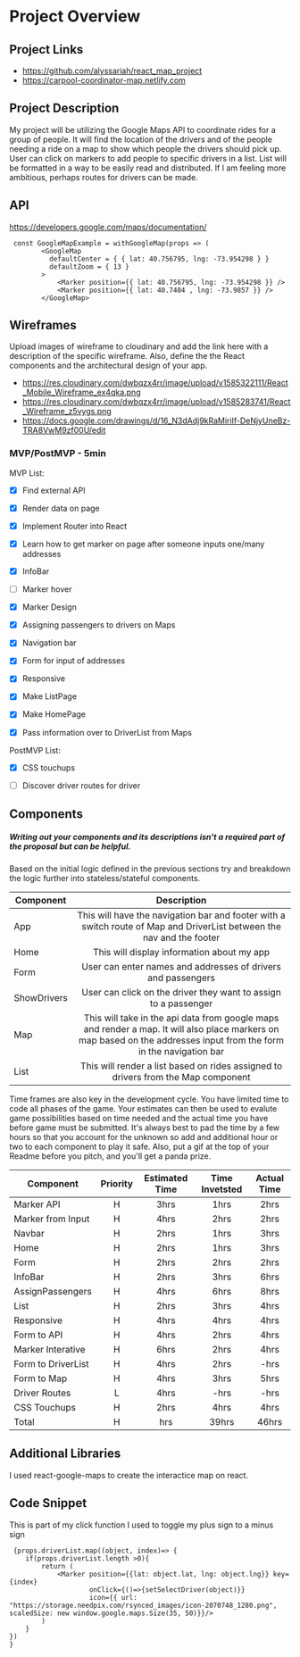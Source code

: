 # Project Overview

## Project Links

- https://github.com/alyssariah/react_map_project
- https://carpool-coordinator-map.netlify.com

## Project Description

My project will be utilizing the Google Maps API to coordinate rides for a group of people. It will find the location of the drivers and of the people needing a ride on a map to show which people the drivers should pick up. User can click on markers to add people to specific drivers in a list. List will be formatted in a way to be easily read and distributed. If I am feeling more ambitious, perhaps routes for drivers can be made.

## API

https://developers.google.com/maps/documentation/





```
 const GoogleMapExample = withGoogleMap(props => (
        <GoogleMap
          defaultCenter = { { lat: 40.756795, lng: -73.954298 } }
          defaultZoom = { 13 }
        >
            <Marker position={{ lat: 40.756795, lng: -73.954298 }} />
            <Marker position={{ lat: 40.7484 , lng: -73.9857 }} />
        </GoogleMap>
```


## Wireframes

Upload images of wireframe to cloudinary and add the link here with a description of the specific wireframe. Also, define the the React components and the architectural design of your app.

- https://res.cloudinary.com/dwbqzx4rr/image/upload/v1585322111/React_Mobile_Wireframe_ex4qka.png
- https://res.cloudinary.com/dwbqzx4rr/image/upload/v1585283741/React_Wireframe_z5vygs.png
- https://docs.google.com/drawings/d/16_N3dAdj9kRaMiriIf-DeNjyUneBz-TRA8VwM9zf00U/edit


### MVP/PostMVP - 5min

MVP List:
- [x] Find external API
- [x] Render data on page
- [x] Implement Router into React
- [x] Learn how to get marker on page after someone inputs one/many addresses
- [x] InfoBar
- [ ] Marker hover
- [x] Marker Design
- [x] Assigning passengers to drivers on Maps
- [x] Navigation bar
- [x] Form for input of addresses
- [x] Responsive
- [x] Make ListPage
- [x] Make HomePage
- [x] Pass information over to DriverList from Maps



PostMVP List:
- [x] CSS touchups
- [ ] Discover driver routes for driver


## Components
##### Writing out your components and its descriptions isn't a required part of the proposal but can be helpful.

Based on the initial logic defined in the previous sections try and breakdown the logic further into stateless/stateful components. 

| Component | Description | 
| --- | :---: |  
| App | This will have the navigation bar and footer with a switch route of Map and DriverList between the nav and the footer | 
| Home | This will display information about my app | 
| Form | User can enter names and addresses of drivers and passengers | 
| ShowDrivers | User can click on the driver they want to assign to a passenger|
| Map | This will take in the api data from google maps and render a map. It will also place markers on map based on the addresses input from the form in the navigation bar | 
| List | This will render a list based on rides assigned to drivers from the Map component | 


Time frames are also key in the development cycle.  You have limited time to code all phases of the game.  Your estimates can then be used to evalute game possibilities based on time needed and the actual time you have before game must be submitted. It's always best to pad the time by a few hours so that you account for the unknown so add and additional hour or two to each component to play it safe. Also, put a gif at the top of your Readme before you pitch, and you'll get a panda prize.

| Component | Priority | Estimated Time | Time Invetsted | Actual Time |
| --- | :---: |  :---: | :---: | :---: |
| Marker API | H | 3hrs| 1hrs | 2hrs |
| Marker from Input | H | 4hrs| 2hrs | 2hrs |
| Navbar| H | 2hrs| 1hrs | 3hrs |
| Home | H | 2hrs| 1hrs | 3hrs |
| Form | H | 2hrs| 2hrs | 2hrs |
| InfoBar | H | 2hrs| 3hrs | 6hrs |
| AssignPassengers | H | 4hrs| 6hrs | 8hrs |
| List | H | 2hrs| 3hrs | 4hrs |
| Responsive| H | 4hrs| 4hrs | 4hrs |
| Form to API | H | 4hrs| 2hrs | 4hrs |
| Marker Interative| H | 6hrs| 2hrs | 4hrs |
| Form to DriverList | H | 4hrs| 2hrs | -hrs |
| Form to Map| H | 4hrs| 3hrs | 5hrs |
| Driver Routes | L | 4hrs| -hrs | -hrs |
| CSS Touchups | H | 2hrs| 4hrs | 4hrs |
| Total | H | hrs| 39hrs | 46hrs |

## Additional Libraries 
 I used react-google-maps to create the interactice map on react.

## Code Snippet

This is part of my click function I used to toggle my plus sign to a minus sign

```
 {props.driverList.map((object, index)=> {
    if(props.driverList.length >0){
        return (
            <Marker position={{lat: object.lat, lng: object.lng}} key={index} 
                    onClick={()=>{setSelectDriver(object)}}
                    icon={{ url: "https://storage.needpix.com/rsynced_images/icon-2070748_1280.png", scaledSize: new window.google.maps.Size(35, 50)}}/>           
        )
    }   
})
}
```
